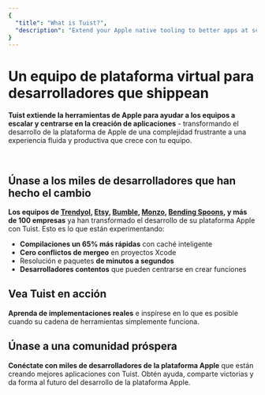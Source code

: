 ```yaml
---
{
  "title": "What is Tuist?",
  "description": "Extend your Apple native tooling to better apps at scale."
}
---
```

<script setup>
import VPFeatures from "vitepress/dist/client/theme-default/components/VPFeatures.vue"
</script>

# Un equipo de plataforma virtual para desarrolladores que shippean

**Tuist extiende la herramientas de Apple para ayudar a los equipos a escalar y
centrarse en la creación de aplicaciones** - transformando el desarrollo de la
plataforma de Apple de una complejidad frustrante a una experiencia fluida y
productiva que crece con tu equipo.

<br/>

<HomeCards>
    <HomeCard icon="📝"
        title="Generated projects"
        details="Make Xcode projects easier to manage for humans and LLMs. Generate consistent projects from Swift code that eliminate merge conflicts."
        linkText="Simplify project management"
        link="/guides/features/projects"/>
    <HomeCard icon="⚡"
        title="Cache"
        details="Cut build times by up to 65% with intelligent binary caching. Stop waiting, start shipping."
        linkText="Accelerate development"
        link="/guides/features/cache"/>
    <HomeCard
        icon="🎯"
        title="Selective testing"
        details="Run only the tests that matter. Selective testing based on your changes means faster feedback loops."
        linkText="Test smarter, not harder"
        link="/guides/features/selective-testing"/>
    <HomeCard
        icon="📱"
        title="Previews"
        details="Share your app instantly with a simple URL. No TestFlight delays, no complex setup."
        linkText="Share and iterate faster"
        link="/guides/features/previews"/>
    <HomeCard
        icon="✅"
        title="QA"
        details="Automate your QA with our agent that tests your app and reports any issues autonomously."
        linkText="Let us test your app for you"
        link="/guides/features/qa"/>
    <HomeCard
        icon="📊"
        title="Insights"
        details="Monitor build performance and project health with actionable metrics that prevent problems before they happen."
        linkText="Stay ahead of issues"
        link="/guides/features/insights"/>
    <HomeCard
        icon="⚖️"
        title="Bundle size"
        details="Keep your app lean and fast. Analyze and optimize your bundle size to delight users and pass App Store guidelines."
        linkText="Optimize your app"
        link="/guides/features/bundle-size"/>
    <HomeCard
        icon="📦"
        title="Package Registry"
        details="Resolve Swift packages in seconds, not minutes. Our registry makes dependency management a breeze."
        linkText="Speed up package resolution"
        link="/guides/features/registry"/>
</HomeCards>

## Únase a los miles de desarrolladores que han hecho el cambio

**Los equipos de [Trendyol](https://www.trendyol.com/),
[Etsy](https://www.etsy.com/), [Bumble](https://bumble.com/),
[Monzo](https://monzo.com/), [Bending Spoons](https://bendingspoons.com/), y más
de 100 empresas** ya han transformado el desarrollo de su plataforma Apple con
Tuist. Esto es lo que están experimentando:

- **Compilaciones un 65% más rápidas** con caché inteligente
- **Cero conflictos de mergeo** en proyectos Xcode
- Resolución e paquetes **de minutos a segundos**
- **Desarrolladores contentos** que pueden centrarse en crear funciones

<HomeCards type="carousel">
    <HomeCard icon="🚀"
        title="Real examples"
        details="See how successful teams structure their projects with Tuist's generated approach."
        linkText="Explore examples"
        link="/guides/examples/generated-projects"/>
    <HomeCard
        icon="✨"
        title="Community showcase"
        details="Discover blogs, tools, and projects from the thriving Tuist community."
        linkText="Join the movement"
        link="https://github.com/tuist/awesome-tuist"/>
    <HomeCard
        icon="🏢"
        title="Inside Tuist"
        details="Learn about our open company culture and how we're building the future of app development."
        linkText="Read our handbook"
        link="https://handbook.tuist.dev"/>
</HomeCards>


## Vea Tuist en acción

**Aprenda de implementaciones reales** e inspírese en lo que es posible cuando
su cadena de herramientas simplemente funciona.

<HomeVideos/>

## Únase a una comunidad próspera

**Conéctate con miles de desarrolladores de la plataforma Apple** que están
creando mejores aplicaciones con Tuist. Obtén ayuda, comparte victorias y da
forma al futuro del desarrollo de la plataforma Apple.

<HomeCommunity>
    <HomeCommunityItem title="Forum" description="Interact with other community members in a synchronous manner" href="https://community.tuist.dev">
        <template v-slot:logo>
            <svg width="30" height="30" xmlns="http://www.w3.org/2000/svg" viewBox="0 -1 104 106">
              <path fill="#231f20" d="M51.87 0C23.71 0 0 22.83 0 51v52.81l51.86-.05c28.16 0 51-23.71 51-51.87S80 0 51.87 0Z"/>
              <path fill="#fff9ae" d="M52.37 19.74a31.62 31.62 0 0 0-27.79 46.67l-5.72 18.4 20.54-4.64a31.61 31.61 0 1 0 13-60.43Z"/>
              <path fill="#00aeef" d="M77.45 32.12a31.6 31.6 0 0 1-38.05 48l-20.54 4.7 20.91-2.47a31.6 31.6 0 0 0 37.68-50.23Z"/>
              <path fill="#00a94f" d="M71.63 26.29A31.6 31.6 0 0 1 38.8 78l-19.94 6.82 20.54-4.65a31.6 31.6 0 0 0 32.23-53.88Z"/>
              <path fill="#f15d22" d="M26.47 67.11a31.61 31.61 0 0 1 51-35 31.61 31.61 0 0 0-52.89 34.3l-5.72 18.4Z"/>
              <path fill="#e31b23" d="M24.58 66.41a31.61 31.61 0 0 1 47.05-40.12 31.61 31.61 0 0 0-49 39.63l-3.76 18.9Z"/>
            </svg>
        </template>
    </HomeCommunityItem>
    <HomeCommunityItem title="Slack" description="Interact with other community members in a synchronous manner" href="https://slack.tuist.io/">
        <template v-slot:logo>
        <svg height="30" style="enable-background:new 0 0 512 512;" version="1.1" viewBox="0 0 512 512" width="30" xml:space="preserve" xmlns="http://www.w3.org/2000/svg" xmlns:xlink="http://www.w3.org/1999/xlink"><g id="_x33_06-slack"><g><path d="M122.643,316.682c0,26.596-21.727,48.323-48.321,48.323c-26.593,0-48.319-21.728-48.319-48.323    c0-26.592,21.727-48.318,48.319-48.318h48.321V316.682z" style="fill:#E01E5A;"/><path d="M146.996,316.682c0-26.592,21.728-48.318,48.321-48.318c26.593,0,48.32,21.727,48.32,48.318V437.68    c0,26.592-21.728,48.319-48.32,48.319c-26.594,0-48.321-21.728-48.321-48.319V316.682z" style="fill:#E01E5A;"/><path d="M195.317,122.643c-26.594,0-48.321-21.728-48.321-48.321c0-26.593,21.728-48.32,48.321-48.32    c26.593,0,48.32,21.728,48.32,48.32v48.321H195.317L195.317,122.643z" style="fill:#36C5F0;"/><path d="M195.317,146.997c26.593,0,48.32,21.727,48.32,48.321c0,26.593-21.728,48.318-48.32,48.318H74.321    c-26.593,0-48.319-21.726-48.319-48.318c0-26.595,21.727-48.321,48.319-48.321H195.317L195.317,146.997z" style="fill:#36C5F0;"/><path d="M389.359,195.318c0-26.595,21.725-48.321,48.32-48.321c26.593,0,48.318,21.727,48.318,48.321    c0,26.593-21.726,48.318-48.318,48.318h-48.32V195.318L389.359,195.318z" style="fill:#2EB67D;"/><path d="M365.004,195.318c0,26.593-21.728,48.318-48.321,48.318c-26.593,0-48.32-21.726-48.32-48.318    V74.321c0-26.593,21.728-48.32,48.32-48.32c26.594,0,48.321,21.728,48.321,48.32V195.318L365.004,195.318z" style="fill:#2EB67D;"/><path d="M316.683,389.358c26.594,0,48.321,21.727,48.321,48.321c0,26.592-21.728,48.319-48.321,48.319    c-26.593,0-48.32-21.728-48.32-48.319v-48.321H316.683z" style="fill:#ECB22E;"/><path d="M316.683,365.005c-26.593,0-48.32-21.728-48.32-48.323c0-26.592,21.728-48.318,48.32-48.318H437.68    c26.593,0,48.318,21.727,48.318,48.318c0,26.596-21.726,48.323-48.318,48.323H316.683z" style="fill:#ECB22E;"/></g></g><g id="Layer_1"/></svg>
        </template>
    </HomeCommunityItem>
    <HomeCommunityItem title="Videos" description="Watch talks from the Tuist team and the community" href="https://videos.tuist.dev/">
        <template v-slot:logo>
        <svg xmlns="http://www.w3.org/2000/svg" height="30" width="30" viewBox="2799 -911 512 682.688"><g stroke-width="32"><path d="m2799-911v341.344l256-170.656" fill="#211f20"/><path d="m2799-569.656v341.344l256-170.656" fill="#737373"/><path d="m3055-740.344v341.344l256-170.656" fill="#f1680d"/></g></svg>
        </template>
    </HomeCommunityItem>
    <HomeCommunityItem title="GitHub" description="Check out our contributions to open source" href="https://github.com/tuist">
        <template v-slot:logo>
            <svg xmlns="http://www.w3.org/2000/svg" width="30" height="30" viewBox="0 0 1024 1024" fill="none">
            <path fill-rule="evenodd" clip-rule="evenodd" d="M8 0C3.58 0 0 3.58 0 8C0 11.54 2.29 14.53 5.47 15.59C5.87 15.66 6.02 15.42 6.02 15.21C6.02 15.02 6.01 14.39 6.01 13.72C4 14.09 3.48 13.23 3.32 12.78C3.23 12.55 2.84 11.84 2.5 11.65C2.22 11.5 1.82 11.13 2.49 11.12C3.12 11.11 3.57 11.7 3.72 11.94C4.44 13.15 5.59 12.81 6.05 12.6C6.12 12.08 6.33 11.73 6.56 11.53C4.78 11.33 2.92 10.64 2.92 7.58C2.92 6.71 3.23 5.99 3.74 5.43C3.66 5.23 3.38 4.41 3.82 3.31C3.82 3.31 4.49 3.1 6.02 4.13C6.66 3.95 7.34 3.86 8.02 3.86C8.7 3.86 9.38 3.95 10.02 4.13C11.55 3.09 12.22 3.31 12.22 3.31C12.66 4.41 12.38 5.23 12.3 5.43C12.81 5.99 13.12 6.7 13.12 7.58C13.12 10.65 11.25 11.33 9.47 11.53C9.76 11.78 10.01 12.26 10.01 13.01C10.01 14.08 10 14.94 10 15.21C10 15.42 10.15 15.67 10.55 15.59C13.71 14.53 16 11.53 16 8C16 3.58 12.42 0 8 0Z" transform="scale(64)" fill="#1B1F23"/>
            </svg>
        </template>
    </HomeCommunityItem>
    <HomeCommunityItem title="Bluesky" description="Follow us on Bluesky to stay up to date with our work" href="https://bsky.app/profile/tuist.dev">
        <template v-slot:logo>
            <svg xmlns="http://www.w3.org/2000/svg" viewBox="0 -3.268 64 68.414" width="30" height="30"><path fill="#0085ff" d="M13.873 3.805C21.21 9.332 29.103 20.537 32 26.55v15.882c0-.338-.13.044-.41.867-1.512 4.456-7.418 21.847-20.923 7.944-7.111-7.32-3.819-14.64 9.125-16.85-7.405 1.264-15.73-.825-18.014-9.015C1.12 23.022 0 8.51 0 6.55 0-3.268 8.579-.182 13.873 3.805zm36.254 0C42.79 9.332 34.897 20.537 32 26.55v15.882c0-.338.13.044.41.867 1.512 4.456 7.418 21.847 20.923 7.944 7.111-7.32 3.819-14.64-9.125-16.85 7.405 1.264 15.73-.825 18.014-9.015C62.88 23.022 64 8.51 64 6.55c0-9.818-8.578-6.732-13.873-2.745z"/></svg>
        </template>
    </HomeCommunityItem>
    <HomeCommunityItem title="Mastodon" description="Follow us on Bluesky to stay up to date with our work" href="https://fosstodon.org/@tuist">
        <template v-slot:logo>
            <svg height="30" width="30" xmlns="http://www.w3.org/2000/svg" shape-rendering="geometricPrecision" text-rendering="geometricPrecision" image-rendering="optimizeQuality" fill-rule="evenodd" clip-rule="evenodd" viewBox="0 0 480 511.476"><defs><linearGradient id="prefix__a" gradientUnits="userSpaceOnUse" x1="235.378" y1=".003" x2="235.378" y2="506.951"><stop offset="0" stop-color="#6364FF"/><stop offset="1" stop-color="#563ACC"/></linearGradient></defs><g fill-rule="nonzero"><path fill="url(#prefix__a)" d="M478.064 113.237c-7.393-54.954-55.29-98.266-112.071-106.656C356.413 5.163 320.121 0 236.045 0h-.628c-84.1 0-102.141 5.163-111.72 6.581C68.498 14.739 18.088 53.655 5.859 109.261c-5.883 27.385-6.51 57.747-5.416 85.596 1.555 39.939 1.859 79.806 5.487 119.581a562.694 562.694 0 0013.089 78.437c11.625 47.654 58.687 87.313 104.793 103.494a281.073 281.073 0 00153.316 8.09 224.345 224.345 0 0016.577-4.533c12.369-3.928 26.856-8.321 37.506-16.042.146-.107.265-.247.348-.407.086-.161.134-.339.14-.521v-38.543a1.187 1.187 0 00-.119-.491 1.122 1.122 0 00-.773-.604 1.139 1.139 0 00-.503 0 424.932 424.932 0 01-99.491 11.626c-57.664 0-73.171-27.361-77.611-38.752a120.09 120.09 0 01-6.745-30.546 1.123 1.123 0 01.877-1.152c.173-.035.349-.032.518.012a416.876 416.876 0 0097.864 11.623c7.929 0 15.834 0 23.763-.211 33.155-.928 68.103-2.626 100.722-8.997.815-.16 1.63-.3 2.326-.508 51.454-9.883 100.422-40.894 105.397-119.42.185-3.093.651-32.385.651-35.591.022-10.903 3.51-77.343-.511-118.165z"/><path fill="#fff" d="M396.545 174.981v136.53h-54.104V179.002c0-27.896-11.625-42.124-35.272-42.124-25.996 0-39.017 16.833-39.017 50.074v72.531h-53.777v-72.531c0-33.241-13.044-50.074-39.04-50.074-23.507 0-35.248 14.228-35.248 42.124v132.509H86.006v-136.53c0-27.896 7.123-50.059 21.366-66.488 14.695-16.387 33.97-24.803 57.896-24.803 27.691 0 48.617 10.647 62.568 31.917l13.464 22.597 13.484-22.597c13.951-21.27 34.877-31.917 62.521-31.917 23.902 0 43.177 8.416 57.919 24.803 14.231 16.414 21.336 38.577 21.321 66.488z"/></g></svg>
        </template>
    </HomeCommunityItem>
    <HomeCommunityItem title="LinkedIn" description="Follow Tuist on LinkedIn for news and updates" href="https://www.linkedin.com/company/tuistio">
        <template v-slot:logo>
            <svg xmlns="http://www.w3.org/2000/svg" height="30" viewBox="0 0 72 72" width="30"><g fill="none" fill-rule="evenodd"><path d="M8,72 L64,72 C68.418278,72 72,68.418278 72,64 L72,8 C72,3.581722 68.418278,-8.11624501e-16 64,0 L8,0 C3.581722,8.11624501e-16 -5.41083001e-16,3.581722 0,8 L0,64 C5.41083001e-16,68.418278 3.581722,72 8,72 Z" fill="#007EBB"/><path d="M62,62 L51.315625,62 L51.315625,43.8021149 C51.315625,38.8127542 49.4197917,36.0245323 45.4707031,36.0245323 C41.1746094,36.0245323 38.9300781,38.9261103 38.9300781,43.8021149 L38.9300781,62 L28.6333333,62 L28.6333333,27.3333333 L38.9300781,27.3333333 L38.9300781,32.0029283 C38.9300781,32.0029283 42.0260417,26.2742151 49.3825521,26.2742151 C56.7356771,26.2742151 62,30.7644705 62,40.051212 L62,62 Z M16.349349,22.7940133 C12.8420573,22.7940133 10,19.9296567 10,16.3970067 C10,12.8643566 12.8420573,10 16.349349,10 C19.8566406,10 22.6970052,12.8643566 22.6970052,16.3970067 C22.6970052,19.9296567 19.8566406,22.7940133 16.349349,22.7940133 Z M11.0325521,62 L21.769401,62 L21.769401,27.3333333 L11.0325521,27.3333333 L11.0325521,62 Z" fill="#FFF"/></g></svg>
        </template>
    </HomeCommunityItem>
    <HomeCommunityItem title="Reddit" description="Get the latest updates on r/tuist" href="https://www.reddit.com/r/tuist/">
        <template v-slot:logo>
            <svg xmlns="http://www.w3.org/2000/svg" xmlns:xlink="http://www.w3.org/1999/xlink" version="1.1" width="30" height="30" viewBox="0 0 256 256" xml:space="preserve">
            <defs>
            </defs>
            <g style="stroke: none; stroke-width: 0; stroke-dasharray: none; stroke-linecap: butt; stroke-linejoin: miter; stroke-miterlimit: 10; fill: none; fill-rule: nonzero; opacity: 1;" transform="translate(1.4065934065934016 1.4065934065934016) scale(2.81 2.81)" >
	<circle cx="45" cy="45" r="45" style="stroke: none; stroke-width: 1; stroke-dasharray: none; stroke-linecap: butt; stroke-linejoin: miter; stroke-miterlimit: 10; fill: rgb(255,69,0); fill-rule: nonzero; opacity: 1;" transform="  matrix(1 0 0 1 0 0) "/>
	<path d="M 75.011 45 c -0.134 -3.624 -3.177 -6.454 -6.812 -6.331 c -1.611 0.056 -3.143 0.716 -4.306 1.823 c -5.123 -3.49 -11.141 -5.403 -17.327 -5.537 l 2.919 -14.038 l 9.631 2.025 c 0.268 2.472 2.483 4.262 4.955 3.993 c 2.472 -0.268 4.262 -2.483 3.993 -4.955 s -2.483 -4.262 -4.955 -3.993 c -1.421 0.145 -2.696 0.973 -3.4 2.204 L 48.68 17.987 c -0.749 -0.168 -1.499 0.302 -1.667 1.063 c 0 0.011 0 0.011 0 0.022 l -3.322 15.615 c -6.264 0.101 -12.36 2.025 -17.55 5.537 c -2.64 -2.483 -6.801 -2.36 -9.284 0.291 c -2.483 2.64 -2.36 6.801 0.291 9.284 c 0.515 0.481 1.107 0.895 1.767 1.186 c -0.045 0.66 -0.045 1.32 0 1.98 c 0 10.078 11.745 18.277 26.23 18.277 c 14.485 0 26.23 -8.188 26.23 -18.277 c 0.045 -0.66 0.045 -1.32 0 -1.98 C 73.635 49.855 75.056 47.528 75.011 45 z M 30.011 49.508 c 0 -2.483 2.025 -4.508 4.508 -4.508 c 2.483 0 4.508 2.025 4.508 4.508 s -2.025 4.508 -4.508 4.508 C 32.025 53.993 30.011 51.991 30.011 49.508 z M 56.152 62.058 v -0.179 c -3.199 2.405 -7.114 3.635 -11.119 3.468 c -4.005 0.168 -7.919 -1.063 -11.119 -3.468 c -0.425 -0.515 -0.347 -1.286 0.168 -1.711 c 0.447 -0.369 1.085 -0.369 1.544 0 c 2.707 1.98 6.007 2.987 9.362 2.83 c 3.356 0.179 6.667 -0.783 9.407 -2.74 c 0.492 -0.481 1.297 -0.47 1.779 0.022 C 56.655 60.772 56.644 61.577 56.152 62.058 z M 55.537 54.34 c -0.078 0 -0.145 0 -0.224 0 l 0.034 -0.168 c -2.483 0 -4.508 -2.025 -4.508 -4.508 s 2.025 -4.508 4.508 -4.508 s 4.508 2.025 4.508 4.508 C 59.955 52.148 58.02 54.239 55.537 54.34 z" style="stroke: none; stroke-width: 1; stroke-dasharray: none; stroke-linecap: butt; stroke-linejoin: miter; stroke-miterlimit: 10; fill: rgb(255,255,255); fill-rule: nonzero; opacity: 1;" transform=" matrix(1 0 0 1 0 0) " stroke-linecap="round" />
            </g>
            </svg>
        </template>
    </HomeCommunityItem>
</HomeCommunity>
